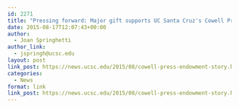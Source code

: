 ```yaml
---
id: 2271
title: "Pressing forward: Major gift supports UC Santa Cruz's Cowell Press"
date: 2015-08-17T12:07:43+00:00
author:
  - Joan Springhetti
author_link:
  - jspringh@ucsc.edu
layout: post
link_post: https://news.ucsc.edu/2015/08/cowell-press-endowment-story.html
categories:
  - News
format: link
link_post: https://news.ucsc.edu/2015/08/cowell-press-endowment-story.html
---
```

